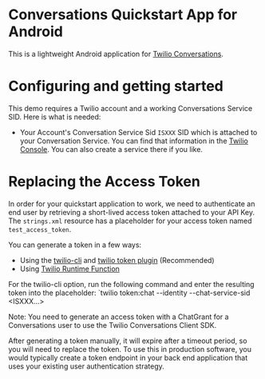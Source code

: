 # Conversations Quickstart App for Android

This is a lightweight Android application for [Twilio Conversations](https://www.twilio.com/docs/conversations).

# Configuring and getting started

This demo requires a Twilio account and a working Conversations Service SID.
Here is what is needed:

* Your Account's Conversation Service Sid `ISXXX` SID which is attached to your Conversation Service. You can find that information in the [Twilio Console](https://www.twilio.com/console/conversations/services). You can also create a service there if you like.

# Replacing the Access Token
In order for your quickstart application to work, we need to authenticate an end user by retrieving a short-lived access token attached to your API Key. The `strings.xml` resource has a placeholder for your access token named  `test_access_token`.

You can generate a token in a few ways:
* Using the [twilio-cli](https://www.twilio.com/docs/twilio-cli/quickstart) and [twilio token plugin](https://github.com/twilio-labs/plugin-token) (Recommended)
* Using [Twilio Runtime Function](https://www.twilio.com/docs/runtime/functions)

 For the twilio-cli option, run the following command and enter the resulting token into the placeholder:
 `twilio token:chat --identity <The test username> --chat-service-sid <ISXXX...>

Note: You need to generate an access token with a ChatGrant for a Conversations user to use the Twilio Conversations Client SDK.

After generating a token manually, it will expire after a timeout period, so you will need to replace the token. To use this in production software, you would typically create a token endpoint in your back end application that uses your existing user authentication strategy.